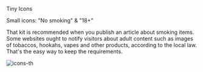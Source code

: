 Tiny Icons

Small icons:
"No smoking"
 &
"18+"

That kit is recommended when you publish an article about smoking items. Some websites ought to notify visitors about adult
content such as images of tobaccos, hookahs, vapes and other products, according to the local law. That's the easy way to keep
the requirements.

![icons-th](https://github.com/user-attachments/assets/e961109d-4495-42b1-adbe-9b359f3ddd11)



